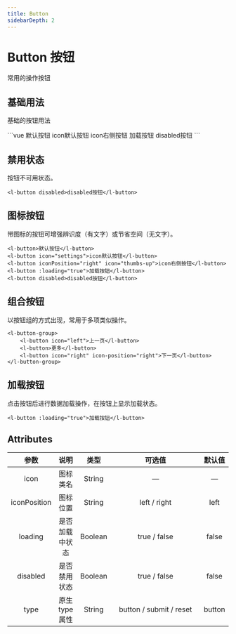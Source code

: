 ```yaml
---
title: Button
sidebarDepth: 2
---
```


# Button 按钮 <Badge text="beta" type="warn"/>

常用的操作按钮

## 基础用法

基础的按钮用法

<ClientOnly>
<button-demo1 />
</ClientOnly>
```vue
<l-button>默认按钮</l-button>
<l-button icon="settings">icon默认按钮</l-button>
<l-button iconPosition="right" icon="thumbs-up">icon右侧按钮</l-button>
<l-button :loading="true">加载按钮</l-button>
<l-button disabled>disabled按钮</l-button>
```

## 禁用状态

按钮不可用状态。

<button-demo2 />

```vue
<l-button disabled>disabled按钮</l-button>
```

## 图标按钮

带图标的按钮可增强辨识度（有文字）或节省空间（无文字）。

<button-demo3 />

```vue
<l-button>默认按钮</l-button>
<l-button icon="settings">icon默认按钮</l-button>
<l-button iconPosition="right" icon="thumbs-up">icon右侧按钮</l-button>
<l-button :loading="true">加载按钮</l-button>
<l-button disabled>disabled按钮</l-button>
```

## 组合按钮

以按钮组的方式出现，常用于多项类似操作。

<button-demo4 />

```vue
<l-button-group>
    <l-button icon="left">上一页</l-button>
    <l-button>更多</l-button>
    <l-button icon="right" icon-position="right">下一页</l-button>
</l-button-group>
```

## 加载按钮

点击按钮后进行数据加载操作，在按钮上显示加载状态。

<button-demo5 />

```vue
<l-button :loading="true">加载按钮</l-button>
```

## Attributes

|     参数     |      说明      |  类型   |         可选值          | 默认值 |
| :----------: | :------------: | :-----: | :---------------------: | :----: |
|     icon     |    图标类名    | String  |            —            |   —    |
| iconPosition |    图标位置    | String  |      left / right       |  left  |
|   loading    | 是否加载中状态 | Boolean |      true / false       | false  |
|   disabled   |  是否禁用状态  | Boolean |      true / false       | false  |
|     type     | 原生 type 属性 | String  | button / submit / reset | button |

<style>
table th:nth-child(4) {
    width: 290px;
}
</style>
